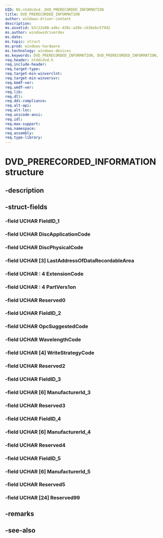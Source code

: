 ```yaml
---
UID: NS.ntddcdvd._DVD_PRERECORDED_INFORMATION
title: DVD_PRERECORDED_INFORMATION
author: windows-driver-content
description: 
ms.assetid: b3c22e88-a4bc-438c-a20e-cb3bebc579d2
ms.author: windowsdriverdev
ms.date: 
ms.topic: struct
ms.prod: windows-hardware
ms.technology: windows-devices
ms.keywords: DVD_PRERECORDED_INFORMATION, DVD_PRERECORDED_INFORMATION, *PDVD_PRERECORDED_INFORMATION
req.header: ntddcdvd.h
req.include-header:
req.target-type:
req.target-min-winverclnt:
req.target-min-winversvr:
req.kmdf-ver:
req.umdf-ver:
req.lib:
req.dll:
req.ddi-compliance:
req.alt-api:
req.alt-loc:
req.unicode-ansi:
req.idl:
req.max-support:
req.namespace:
req.assembly:
req.type-library:
---
```


# DVD_PRERECORDED_INFORMATION structure

## -description



## -struct-fields

### -field UCHAR FieldID_1			
 	
### -field UCHAR DiscApplicationCode			
 	
### -field UCHAR DiscPhysicalCode			
 	
### -field UCHAR [3] LastAddressOfDataRecordableArea			
 	
### -field UCHAR  : 4 ExtensionCode			
 	
### -field UCHAR  : 4 PartVers1on			
 	
### -field UCHAR Reserved0			
 	
### -field UCHAR FieldID_2			
 	
### -field UCHAR OpcSuggestedCode			
 	
### -field UCHAR WavelengthCode			
 	
### -field UCHAR [4] WriteStrategyCode			
 	
### -field UCHAR Reserved2			
 	
### -field UCHAR FieldID_3			
 	
### -field UCHAR [6] ManufacturerId_3			
 	
### -field UCHAR Reserved3			
 	
### -field UCHAR FieldID_4			
 	
### -field UCHAR [6] ManufacturerId_4			
 	
### -field UCHAR Reserved4			
 	
### -field UCHAR FieldID_5			
 	
### -field UCHAR [6] ManufacturerId_5			
 	
### -field UCHAR Reserved5			
 	
### -field UCHAR [24] Reserved99			
 	
## -remarks

## -see-also
